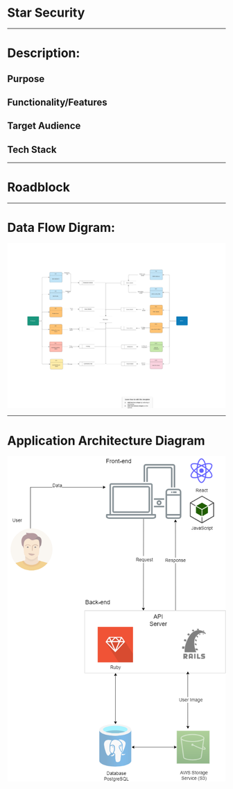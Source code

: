 # Star Security

---

# Description:

## Purpose

## Functionality/Features

## Target Audience

## Tech Stack

---

# Roadblock

---

# Data Flow Digram:

![alt text](images/dfd.png)

---

# Application Architecture Diagram

![alt text](images/app-arch-diagram.png)
